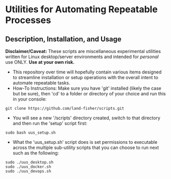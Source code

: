 # Utilities for Automating Repeatable Processes

## Description, Installation, and Usage
**Disclaimer/Caveat:** These scripts are miscellaneous experimental utilities written for Linux desktop/server environments and intended for _personal_ use ONLY.  **Use at your own risk.**
* This repository over time will hopefully contain various items designed to streamline installation or setup operations with the overall intent to automate repeatable tasks.
* How-To Instructions: Make sure you have 'git' installed (likely the case but be sure), then 'cd' to a folder or directory of your choice and run this in your console:
```
git clone https://github.com/land-fisher/scripts.git
```
* You will see a new '/scripts' directory created, switch to that directory and then run the 'setup' script first:
```
sudo bash uus_setup.sh
```
* What the 'uus_setup.sh' script does is set permissions to executable across the multiple sub-utility scripts that you can choose to run next such as the following:
```
sudo ./uus_desktop.sh
sudo ./uus_docker.sh
sudo ./uus_devops.sh
```
